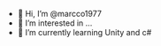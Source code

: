 - 👋 Hi, I’m @marcco1977
- 👀 I’m interested in ...
- 🌱 I’m currently learning Unity and c#


<!---
marcco1977/marcco1977 is a ✨ special ✨ repository because its `README.md` (this file) appears on your GitHub profile.
You can click the Preview link to take a look at your changes.
--->
